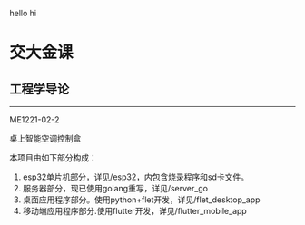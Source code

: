 hello
hi

# **交大金课**
## **工程学导论**
---

ME1221-02-2

桌上智能空调控制盒

本项目由如下部分构成：

1. esp32单片机部分，详见/esp32，内包含烧录程序和sd卡文件。
2. 服务器部分，现已使用golang重写，详见/server_go
3. 桌面应用程序部分。使用python+flet开发，详见/flet_desktop_app
4. 移动端应用程序部分.使用flutter开发，详见/flutter_mobile_app